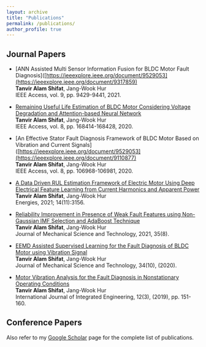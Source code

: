 ```yaml
---
layout: archive
title: "Publications"
permalink: /publications/
author_profile: true
---
```



## Journal Papers

* [ANN Assisted Multi Sensor Information Fusion for BLDC Motor Fault Diagnosis]([https://ieeexplore.ieee.org/document/9529053](https://ieeexplore.ieee.org/document/9317859)<br>
  **Tanvir Alam Shifat**, Jang-Wook Hur<br>
  IEEE Access, vol. 9, pp. 9429-9441, 2021.
  
* [Remaining Useful Life Estimation of BLDC Motor Considering Voltage Degradation and Attention-based Neural Network](https://ieeexplore.ieee.org/document/9193968)<br>
  **Tanvir Alam Shifat**, Jang-Wook Hur<br>
  IEEE Access, vol. 8, pp. 168414-168428, 2020.
  
* [An Effective Stator Fault Diagnosis Framework of BLDC Motor Based on Vibration and Current Signals]([https://ieeexplore.ieee.org/document/9529053](https://ieeexplore.ieee.org/document/9110877)<br>
  **Tanvir Alam Shifat**, Jang-Wook Hur<br>
  IEEE Access, vol. 8, pp. 106968-106981, 2020.

* [A Data Driven RUL Estimation Framework of Electric Motor Using Deep Electrical Feature Learning from Current Harmonics and Apparent Power](https://www.mdpi.com/1996-1073/14/11/3156)<br>
  **Tanvir Alam Shifat**, Jang-Wook Hur<br>
  Energies, 2021; 14(11):3156. <br>
  
* [Reliability Improvement in Presence of Weak Fault Features using Non-Gaussian IMF Selection and AdaBoost Technique](https://link.springer.com/article/10.1007/s12206-020-2208-7)<br>
  **Tanvir Alam Shifat**, Jang-Wook Hur<br>
  Journal of Mechanical Science and Technology, 2021, 35(8). <br>
  
* [EEMD Assisted Supervised Learning for the Fault Diagnosis of BLDC Motor using Vibration Signal](https://link.springer.com/article/10.1007/s12206-020-2208-7)<br>
  **Tanvir Alam Shifat**, Jang-Wook Hur<br>
  Journal of Mechanical Science and Technology, 34(10), (2020). <br>
  
* [Motor Vibration Analysis for the Fault Diagnosis in Nonstationary Operating Conditions](https://link.springer.com/article/10.1007/s12206-020-2208-7)<br>
  **Tanvir Alam Shifat**, Jang-Wook Hur<br>
International Journal of Integrated Engineering, 12(3), (2019), pp. 151-160. <br>
  
  


## Conference Papers



Also refer to my [Google Scholar](https://scholar.google.com/citations?user=U8m7XkcAAAAJ&hl=en) page for the complete list of publications. <br>
